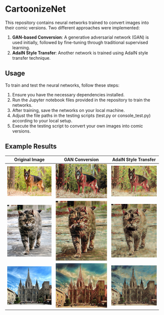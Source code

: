 # CartoonizeNet

This repository contains neural networks trained to convert images into their comic versions. Two different approaches were implemented:

1. **GAN-based Conversion**: A generative adversarial network (GAN) is used initially, followed by fine-tuning through traditional supervised learning.
2. **AdaIN Style Transfer**: Another network is trained using AdaIN style transfer technique.

## Usage

To train and test the neural networks, follow these steps:

1. Ensure you have the necessary dependencies installed.
2. Run the Jupyter notebook files provided in the repository to train the networks.
3. After training, save the networks on your local machine.
4. Adjust the file paths in the testing scripts (test.py or console_test.py) according to your local setup.
5. Execute the testing script to convert your own images into comic versions.

## Example Results

| Original Image                 | GAN Conversion                 | AdaIN Style Transfer                        |
|--------------------------------|--------------------------------|---------------------------------------------|
| ![Dog Original](imgs/dog.jpg) | ![Dog Cartoon](imgs/Gan/dog_cartoon.jpg) | ![Dog Cartoon](imgs/styleTransfer/dog_cartoon.jpg) |
| ![Cat Original](imgs/cat.jpg) | ![Cat Cartoon](imgs/Gan/cat_cartoon.jpg) | ![Cat Cartoon](imgs/styleTransfer/cat_cartoon.jpg) |
| ![Building Original](imgs/building.jpg) | ![Building Cartoon](imgs/Gan/building_cartoon.jpg) | ![Building Cartoon](imgs/styleTransfer/building_cartoon.jpg) |
